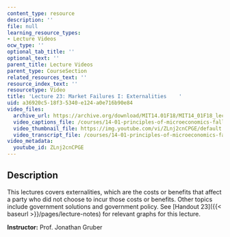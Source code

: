 ```yaml
---
content_type: resource
description: ''
file: null
learning_resource_types:
- Lecture Videos
ocw_type: ''
optional_tab_title: ''
optional_text: ''
parent_title: Lecture Videos
parent_type: CourseSection
related_resources_text: ''
resource_index_text: ''
resourcetype: Video
title: 'Lecture 23: Market Failures I: Externalities    '
uid: a36920c5-18f3-5340-e124-a0e716b90e84
video_files:
  archive_url: https://archive.org/download/MIT14.01F18/MIT14_01F18_lec23_300k.mp4
  video_captions_file: /courses/14-01-principles-of-microeconomics-fall-2018/0151d4c3e9ff568fa774703a04cb1d92_ZLnj2cnCPGE.vtt
  video_thumbnail_file: https://img.youtube.com/vi/ZLnj2cnCPGE/default.jpg
  video_transcript_file: /courses/14-01-principles-of-microeconomics-fall-2018/4c8e55761ff90b76649c88ddefd76f8e_ZLnj2cnCPGE.pdf
video_metadata:
  youtube_id: ZLnj2cnCPGE
---
```


Description
-----------

This lectures covers externalities, which are the costs or benefits that affect a party who did not choose to incur those costs or benefits. Other topics include government solutions and government policy. See [Handout 23]({{< baseurl >}}/pages/lecture-notes) for relevant graphs for this lecture. 

**Instructor:** Prof. Jonathan Gruber